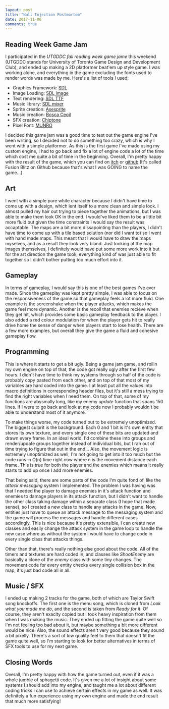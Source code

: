 ```yaml
---
layout: post
title: "Null Injection Postmortem"
date: 2017-11-06
comments: true
---
```


## Reading Week Game Jam

I participated in the *UTGDDC fall reading week game jame* this weekend (UTGDDC stands for University of Toronto Game Design and Development Club), and ended up making a 2D platformer beat'em up style game. I was working alone, and everything in the game excluding the fonts used to render words was made by me. Here's a list of tools I used:

- Graphics Framework: [SDL](https://www.libsdl.org/)
- Image Loading: [SDL image](https://www.libsdl.org/projects/SDL_image/)
- Text rendering: [SDL TTF](https://www.libsdl.org/projects/SDL_ttf/)
- Music library: [SDL mixer](https://www.libsdl.org/projects/SDL_mixer/)
- Sprite creation: [Asesprite](https://www.aseprite.org/)
- Music creation: [Bosca Ceoil](http://boscaceoil.net/)
- SFX creation: [Chiptone](http://sfbgames.com/chiptone/)
- Pixel Font: [MUNRO](http://tenbytwenty.com/?xxxx_posts=munro)

I decided this game jam was a good time to test out the game engine I've been writing, so I decided not to do something too crazy, which is why I went with a simple platformer. As this is the first game I've made using my custom engine, I had to go back and fix a lot of engine code a lot of the time which cost me quite a bit of time in the beginning. Overall, I'm pretty happy with the result of the game, which you can find on [itch](https://quichi.itch.io/null-injector) or [github](https://github.com/ianw3214/FusionBlitz) (It's called Fusion Blitz on Github because that's what I was GOING to name the game...)

## Art

I went with a simple pure white character because I didn't have time to come up with a design, which lent itself to a more clean and simple look. I almost pulled my hair out trying to piece together the animations, but I was able to make them look OK in the end. I would've liked them to be a little bit more fluid but given the time constraints I would say the result was accaptable. The maps are a bit more dissapointing than the players, I didn't have time to come up with a tile based solution (nor did I want to) so I went with hand made maps. This meant that I would have to draw the maps myselves, and as a result they look very bland. Just looking at the map images themselves, I definitely would have put some more work into it but for the art direction the game took, everything kind of was just able to fit together so I didn't bother putting too much effort into it.

## Gameplay

In terms of gameplay, I would say this is one of the best games I've ever made. Since the gameplay was kept pretty simple, I was able to focus on the responsiveness of the game so that gameplay feels a lot more fluid. One example is the screenshake when the player attacks, which makes the game feel more dynamic. Another is the recoil that enemies recieve when they get hit, which provides some basic gameplay feedback to the player. I also added a red colour modulation for when the player gets hit to really drive home the sense of danger when players start to lose health. There are a few more examples, but overall they give the game a fluid and cohesive gameplay flow. 

## Programming

This is where it starts to get a bit ugly. Being a game jam game, and rollin my own engine on top of that, the code got really ugly after the first few hours. I didn't have time to think my systems through so half of the code is probably copy pasted from each other, and on top of that most of my variables are hard coded into the game. I at least put all the values into macro definitions in corresponding header files, but it's still a mess trying to find the right variables when I need them. On top of that, some of my functions are abysmally long, like my enemy *update* function that spans 150 lines. If I were to go back and look at my code now I probably wouldn't be able to understand most of it anymore.

To make things worse, my code turned out to be extremely unoptimized. The biggest culprit is the background. Each 0 and 1 bit is it's own entity that stores its own texture, and every single one of these bits are updated and drawn every frame. In an ideal world, I'd combine these into groups and render/update groups together instead of individual bits, but I ran out of time trying to figure that out in the end... Also, the movement logic is extremely unoptimized as well, I'm not going to get into it too much but the code runs in O(n) time right now where n is the movement distance each frame. This is true for both the player and the enemies which means it really starts to add up once I add more enemies.

That being said, there are some parts of the code I'm quite fond of, like the *attack messaging* system I implemented. The problem I was having was that I needed the player to damage enemies in it's attack function and enemies to damage players in its attack function, but I didn't want to handle the other class taking damage within a separate class (I hope that made sense), so I created a new class to handle any attacks in the game. Now, entities just have to queue an attack message to the messaging system and the game will process the messages and handle different cases accordingly. This is nice because it's pretty extensible, I can create new classes and easily change the attack system in the game loop to handle the new case where as without the system I would have to change code in every single class that attacks things.

Other than that, there's really nothing else good about the code. All of the timers and textures are hard coded in, and classes like *ShootEnemy* are basically a clone of the *enemy* class with some tiny changes. The movement code for every entity checks every single collision box in the map, it's just bad code all in all. 

## Music / SFX

I ended up making 2 tracks for the game, both of which are Taylor Swift song knockoffs. The first one is the menu song, which is cloned from *Look what you made me do*, and the second is taken from *Ready for it*. Of course, they aren't exaclty copied but I took heavy inspiration from them when I was making the music. They ended up fitting the game quite well so I'm not feeling too bad about it, but maybe something a bit more different would be nice. Also, the sound effects aren't very good because they sound a bit pixelly. There's a sort of low quality feel to them that doesn't fit the game quite well, so I'm starting to look for better alternatives in terms of SFX tools to use for my next game.

## Closing Words

Overall, I'm pretty happy with how the game turned out, even if it was a whole jumble of sphagetti code. It's given me a lot of insight about some systems I should add into my engine, and taught me a lot about different coding tricks I can use to achieve certain effects in my game as well. It was definitely a fun experience using my own engine and made the end result that much more satisfying!